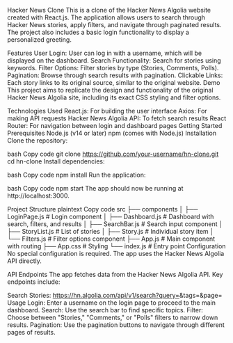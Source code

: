 Hacker News Clone
This is a clone of the Hacker News Algolia website created with React.js. The application allows users to search through Hacker News stories, apply filters, and navigate through paginated results. The project also includes a basic login functionality to display a personalized greeting.

Features
User Login: User can log in with a username, which will be displayed on the dashboard.
Search Functionality: Search for stories using keywords.
Filter Options: Filter stories by type (Stories, Comments, Polls).
Pagination: Browse through search results with pagination.
Clickable Links: Each story links to its original source, similar to the original website.
Demo
This project aims to replicate the design and functionality of the original Hacker News Algolia site, including its exact CSS styling and filter options.

Technologies Used
React.js: For building the user interface
Axios: For making API requests
Hacker News Algolia API: To fetch search results
React Router: For navigation between login and dashboard pages
Getting Started
Prerequisites
Node.js (v14 or later)
npm (comes with Node.js)
Installation
Clone the repository:

bash
Copy code
git clone https://github.com/your-username/hn-clone.git
cd hn-clone
Install dependencies:

bash
Copy code
npm install
Run the application:

bash
Copy code
npm start
The app should now be running at http://localhost:3000.

Project Structure
plaintext
Copy code
src
├── components
│   ├── LoginPage.js         # Login component
│   ├── Dashboard.js         # Dashboard with search, filters, and results
│   ├── SearchBar.js         # Search input component
│   ├── StoryList.js         # List of stories
│   ├── Story.js             # Individual story item
│   └── Filters.js           # Filter options component
├── App.js                   # Main component with routing
├── App.css                  # Styling
└── index.js                 # Entry point
Configuration
No special configuration is required. The app uses the Hacker News Algolia API directly.

API Endpoints
The app fetches data from the Hacker News Algolia API. Key endpoints include:

Search Stories: https://hn.algolia.com/api/v1/search?query=<query>&tags=<tag>&page=<page>
Usage
Login: Enter a username on the login page to proceed to the main dashboard.
Search: Use the search bar to find specific topics.
Filter: Choose between "Stories," "Comments," or "Polls" filters to narrow down results.
Pagination: Use the pagination buttons to navigate through different pages of results.
